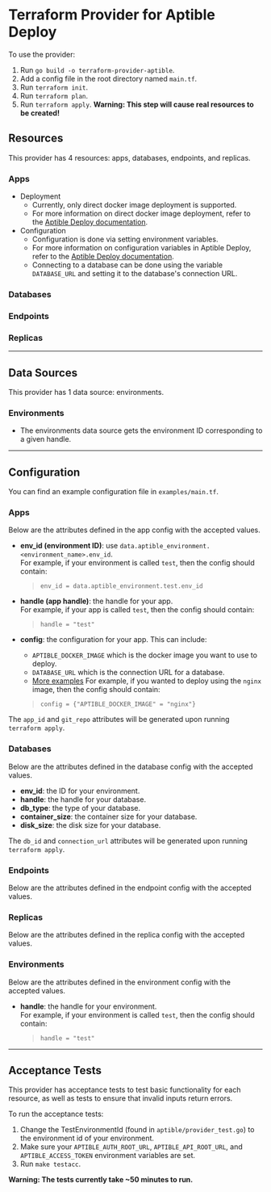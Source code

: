 # Terraform Provider for Aptible Deploy
To use the provider:
1. Run `go build -o terraform-provider-aptible`.
2. Add a config file in the root directory named `main.tf`.
3. Run `terraform init`.
4. Run `terraform plan`.
5. Run `terraform apply`. **Warning: This step will cause real resources to be created!**
## Resources
This provider has 4 resources: apps, databases, endpoints, and replicas.

### Apps
- Deployment   
    - Currently, only direct docker image deployment is supported. 
    - For more information on direct docker image deployment, refer to the [Aptible Deploy documentation](https://www.aptible.com/documentation/deploy/reference/apps/image/direct-docker-image-deploy.html).
- Configuration
    - Configuration is done via setting environment variables. 
    - For more information on configuration variables in Aptible Deploy, refer to the [Aptible Deploy documentation](https://www.aptible.com/documentation/deploy/reference/apps/configuration.html#configuration).
    - Connecting to a database can be done using the variable `DATABASE_URL` and setting it to the database's connection URL.

### Databases

### Endpoints

### Replicas

---
## Data Sources
This provider has 1 data source: environments.

### Environments
- The environments data source gets the environment ID corresponding to a given handle.

---
## Configuration
You can find an example configuration file in `examples/main.tf`.
### Apps
Below are the attributes defined in the app config with the accepted values.

* **env_id (environment ID)**: use `data.aptible_environment.<environment_name>.env_id`.    
    For example, if your environment is called `test`, then the config should contain:
    > `env_id = data.aptible_environment.test.env_id`

* **handle (app handle)**: the handle for your app.    
    For example, if your app is called `test`, then the config should contain:
    > `handle = "test"`

* **config**: the configuration for your app. This can include:
    - `APTIBLE_DOCKER_IMAGE` which is the docker image you want to use to deploy.
    - `DATABASE_URL` which is the connection URL for a database.
    - [More examples](https://www.aptible.com/documentation/deploy/reference/apps/configuration.html#configuration)
    For example, if you wanted to deploy using the `nginx` image, then the config should contain:
    > `config = {"APTIBLE_DOCKER_IMAGE" = "nginx"}`

The `app_id` and `git_repo` attributes will be generated upon running `terraform apply`.
    
### Databases    
Below are the attributes defined in the database config with the accepted values.
* **env_id**: the ID for your environment.
* **handle**: the handle for your database.    
* **db_type**: the type of your database.    
* **container_size**: the container size for your database.   
* **disk_size**: the disk size for your database.      

The `db_id` and `connection_url` attributes will be generated upon running `terraform apply`.

### Endpoints
Below are the attributes defined in the endpoint config with the accepted values.

### Replicas
Below are the attributes defined in the replica config with the accepted values.

### Environments
Below are the attributes defined in the environment config with the accepted values.
* **handle**: the handle for your environment.    
    For example, if your environment is called `test`, then the config should contain:
   > `handle = "test"`

---
## Acceptance Tests
This provider has acceptance tests to test basic functionality for each resource, as well as tests to ensure that invalid inputs return errors.

To run the acceptance tests:
1. Change the TestEnvironmentId (found in `aptible/provider_test.go`) to the environment id of your environment.
2. Make sure your `APTIBLE_AUTH_ROOT_URL`, `APTIBLE_API_ROOT_URL`,
and `APTIBLE_ACCESS_TOKEN` environment variables are set.
3. Run `make testacc`.

**Warning: The tests currently take ~50 minutes to run.**
